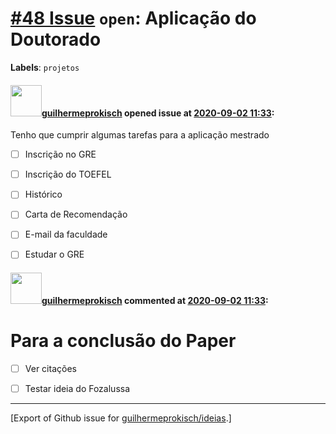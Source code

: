 # [\#48 Issue](https://github.com/guilhermeprokisch/ideias/issues/48) `open`: Aplicação do Doutorado
**Labels**: `projetos`


#### <img src="https://avatars.githubusercontent.com/u/12011070?u=f18e95eceaa97f69b9d0c5a06270d7bdfbc44b5a&v=4" width="50">[guilhermeprokisch](https://github.com/guilhermeprokisch) opened issue at [2020-09-02 11:33](https://github.com/guilhermeprokisch/ideias/issues/48):

Tenho que cumprir algumas tarefas para a aplicação mestrado

- [ ] Inscrição no GRE
- [ ] Inscrição do TOEFEL
- [ ] Histórico
- [ ] Carta de Recomendação
- [ ] E-mail da faculdade
- [ ] Estudar o GRE


#### <img src="https://avatars.githubusercontent.com/u/12011070?u=f18e95eceaa97f69b9d0c5a06270d7bdfbc44b5a&v=4" width="50">[guilhermeprokisch](https://github.com/guilhermeprokisch) commented at [2020-09-02 11:33](https://github.com/guilhermeprokisch/ideias/issues/48#issuecomment-685671635):

# Para a conclusão do Paper

 - [ ] Ver citações
-  [ ] Testar ideia do Fozalussa


-------------------------------------------------------------------------------



[Export of Github issue for [guilhermeprokisch/ideias](https://github.com/guilhermeprokisch/ideias).]
